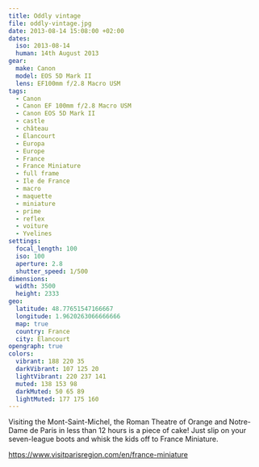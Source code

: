 ```yaml
---
title: Oddly vintage
file: oddly-vintage.jpg
date: 2013-08-14 15:08:00 +02:00
dates:
  iso: 2013-08-14
  human: 14th August 2013
gear:
  make: Canon
  model: EOS 5D Mark II
  lens: EF100mm f/2.8 Macro USM
tags:
  - Canon
  - Canon EF 100mm f/2.8 Macro USM
  - Canon EOS 5D Mark II
  - castle
  - château
  - Élancourt
  - Europa
  - Europe
  - France
  - France Miniature
  - full frame
  - Ile de France
  - macro
  - maquette
  - miniature
  - prime
  - reflex
  - voiture
  - Yvelines
settings:
  focal_length: 100
  iso: 100
  aperture: 2.8
  shutter_speed: 1/500
dimensions:
  width: 3500
  height: 2333
geo:
  latitude: 48.77651547166667
  longitude: 1.9620263066666666
  map: true
  country: France
  city: Élancourt
opengraph: true
colors:
  vibrant: 188 220 35
  darkVibrant: 107 125 20
  lightVibrant: 220 237 141
  muted: 138 153 98
  darkMuted: 50 65 89
  lightMuted: 177 175 160
---
```


Visiting the Mont-Saint-Michel, the Roman Theatre of Orange and Notre-Dame de Paris in less than 12 hours is a piece of cake! Just slip on your seven-league boots and whisk the kids off to France Miniature.

https://www.visitparisregion.com/en/france-miniature
